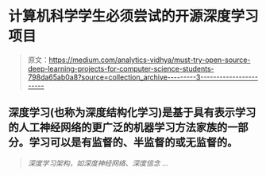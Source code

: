 # 计算机科学学生必须尝试的开源深度学习项目

> 原文：<https://medium.com/analytics-vidhya/must-try-open-source-deep-learning-projects-for-computer-science-students-798da65ab0a8?source=collection_archive---------3----------------------->

## 深度学习(也称为深度结构化学习)是基于具有表示学习的人工神经网络的更广泛的机器学习方法家族的一部分。学习可以是有监督的、半监督的或无监督的。

> *深度学习架构，如深度神经网络、深度信念* …